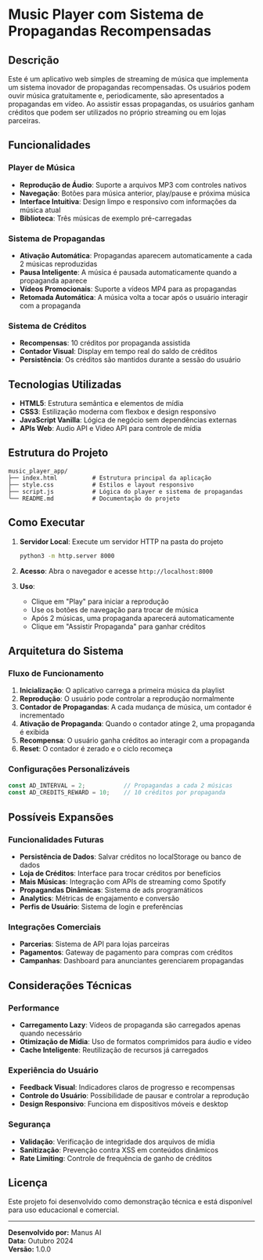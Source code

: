 # Music Player com Sistema de Propagandas Recompensadas

## Descrição

Este é um aplicativo web simples de streaming de música que implementa um sistema inovador de propagandas recompensadas. Os usuários podem ouvir música gratuitamente e, periodicamente, são apresentados a propagandas em vídeo. Ao assistir essas propagandas, os usuários ganham créditos que podem ser utilizados no próprio streaming ou em lojas parceiras.

## Funcionalidades

### Player de Música
- **Reprodução de Áudio**: Suporte a arquivos MP3 com controles nativos
- **Navegação**: Botões para música anterior, play/pause e próxima música
- **Interface Intuitiva**: Design limpo e responsivo com informações da música atual
- **Biblioteca**: Três músicas de exemplo pré-carregadas

### Sistema de Propagandas
- **Ativação Automática**: Propagandas aparecem automaticamente a cada 2 músicas reproduzidas
- **Pausa Inteligente**: A música é pausada automaticamente quando a propaganda aparece
- **Vídeos Promocionais**: Suporte a vídeos MP4 para as propagandas
- **Retomada Automática**: A música volta a tocar após o usuário interagir com a propaganda

### Sistema de Créditos
- **Recompensas**: 10 créditos por propaganda assistida
- **Contador Visual**: Display em tempo real do saldo de créditos
- **Persistência**: Os créditos são mantidos durante a sessão do usuário

## Tecnologias Utilizadas

- **HTML5**: Estrutura semântica e elementos de mídia
- **CSS3**: Estilização moderna com flexbox e design responsivo
- **JavaScript Vanilla**: Lógica de negócio sem dependências externas
- **APIs Web**: Audio API e Video API para controle de mídia

## Estrutura do Projeto

```
music_player_app/
├── index.html          # Estrutura principal da aplicação
├── style.css           # Estilos e layout responsivo
├── script.js           # Lógica do player e sistema de propagandas
└── README.md           # Documentação do projeto
```

## Como Executar

1. **Servidor Local**: Execute um servidor HTTP na pasta do projeto
   ```bash
   python3 -m http.server 8000
   ```

2. **Acesso**: Abra o navegador e acesse `http://localhost:8000`

3. **Uso**: 
   - Clique em "Play" para iniciar a reprodução
   - Use os botões de navegação para trocar de música
   - Após 2 músicas, uma propaganda aparecerá automaticamente
   - Clique em "Assistir Propaganda" para ganhar créditos

## Arquitetura do Sistema

### Fluxo de Funcionamento

1. **Inicialização**: O aplicativo carrega a primeira música da playlist
2. **Reprodução**: O usuário pode controlar a reprodução normalmente
3. **Contador de Propagandas**: A cada mudança de música, um contador é incrementado
4. **Ativação de Propaganda**: Quando o contador atinge 2, uma propaganda é exibida
5. **Recompensa**: O usuário ganha créditos ao interagir com a propaganda
6. **Reset**: O contador é zerado e o ciclo recomeça

### Configurações Personalizáveis

```javascript
const AD_INTERVAL = 2;           // Propagandas a cada 2 músicas
const AD_CREDITS_REWARD = 10;    // 10 créditos por propaganda
```

## Possíveis Expansões

### Funcionalidades Futuras
- **Persistência de Dados**: Salvar créditos no localStorage ou banco de dados
- **Loja de Créditos**: Interface para trocar créditos por benefícios
- **Mais Músicas**: Integração com APIs de streaming como Spotify
- **Propagandas Dinâmicas**: Sistema de ads programáticos
- **Analytics**: Métricas de engajamento e conversão
- **Perfis de Usuário**: Sistema de login e preferências

### Integrações Comerciais
- **Parcerias**: Sistema de API para lojas parceiras
- **Pagamentos**: Gateway de pagamento para compras com créditos
- **Campanhas**: Dashboard para anunciantes gerenciarem propagandas

## Considerações Técnicas

### Performance
- **Carregamento Lazy**: Vídeos de propaganda são carregados apenas quando necessário
- **Otimização de Mídia**: Uso de formatos comprimidos para áudio e vídeo
- **Cache Inteligente**: Reutilização de recursos já carregados

### Experiência do Usuário
- **Feedback Visual**: Indicadores claros de progresso e recompensas
- **Controle do Usuário**: Possibilidade de pausar e controlar a reprodução
- **Design Responsivo**: Funciona em dispositivos móveis e desktop

### Segurança
- **Validação**: Verificação de integridade dos arquivos de mídia
- **Sanitização**: Prevenção contra XSS em conteúdos dinâmicos
- **Rate Limiting**: Controle de frequência de ganho de créditos

## Licença

Este projeto foi desenvolvido como demonstração técnica e está disponível para uso educacional e comercial.

---

**Desenvolvido por:** Manus AI  
**Data:** Outubro 2024  
**Versão:** 1.0.0
